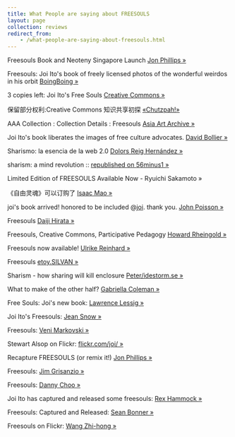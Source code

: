 ```yaml
---
title: What People are saying about FREESOULS
layout: page
collection: reviews
redirect_from:
    - /what-people-are-saying-about-freesouls.html
---
```


Freesouls Book and Neoteny Singapore Launch [Jon
Phillips »](http://rejon.org/2009/11/freesouls-book-and-neoteny-singapore-launch/ "rejon.org")

Freesouls: Joi Ito's book of freely licensed photos of the wonderful
weirdos in his orbit
[BoingBoing »](http://www.boingboing.net/2009/05/25/freesouls-joi-itos-b.html "boingboing.net")

3 copies left: Joi Ito's Free Souls [Creative
Commons »](http://creativecommons.org/weblog/entry/14165 "creativecommons.org")

保留部分权利:Creative Commons 知识共享初探
[«Chutzpah!»](http://www.shaofoundation.org.cn/chutzpah/chutzpah0903_webEdition.pdf "shaofoundation.org.cn")

AAA Collection : Collection Details : Freesouls [Asia Art
Archive »](http://www.aaa.org.hk/collection_detail.aspx?media_id=26167 "aaa.org.kh")

Joi Ito's book liberates the images of free culture advocates. [David
Bollier »](http://onthecommons.org/content.php?id=2382 "OnTheCommons.org")

Sharismo: la esencia de la web 2.0 [Dolors Reig
Hernández »](http://www.dreig.eu/caparazon/2008/12/17/sharismo-la-esencia-de-la-web-20/ "dreig.eu")

sharism: a mind revolution :: [republished on
56minus1 »](http://56minus1.com/2009/02/sharism-a-mind-revolution/ "56minus1.com")

Limited Edition of FREESOULS Available Now - Ryuichi Sakamoto »

《自由灵魂》可以订购了 [Isaac
Mao »](http://www.isaacmao.com/2/2008/12/blog-post_6426.html "isaacmao.com")

joi's book arrived! honored to be included
@[joi](http://radar.net/people/joi/ "radar.net"). thank you. [John
Poisson »](http://radar.net/people/fugu/post/2453945/ "radar.net")

Freesouls [Daiji
Hirata »](http://uva.jp/dh/mt/archives/005173.html "uva.jp/dh/")

Freesouls, Creative Commons, Participative Pedagogy [Howard
Rheingold »](http://www.smartmobs.com/2008/12/30/freesouls-creative-commons-participative-pedagogy/ "smartmobs.com")

Freesouls now available! [Ulrike
Reinhard »](http://blog.whoiswho.de/stories/33581/ "whoiswho.de")

Freesouls
[etoy.SILVAN »](http://etoy.com/blog/archive/2008/12/13/freesouls.html "etoy.com")

Sharism - how sharing will kill enclosure
[Peter/idestorm.se »](http://blog.idestorm.se/?q=node/81 "idestorm.se")

What to make of the other half?
[Gabriella Coleman »](http://gabriellacoleman.org/blog/?p=1225 "gabriellacoleman.org")

Free Souls: Joi's new book:
[Lawrence Lessig »](http://www.lessig.org/blog/2008/12/free_souls_jois_new_book.html "lessig.org")

Joi Ito's Freesouls:
[Jean Snow »](http://jeansnow.net/2008/12/18/joi-itos-freesouls/ "jeansnow.net")

Freesouls:
[Veni Markovski »](http://blog.veni.com/?p=1038 "blog.veni.com")

Stewart Alsop on Flickr:
[flickr.com/joi/ »](http://www.flickr.com/photos/joi/3114663863/ "flickr.com/joi/")

Recapture FREESOULS (or remix it!)
[Jon Phillips »](http://rejon.org/2008/12/rcapture-freesouls-freelols/ "rejon.org")

Freesouls:
[Jim Grisanzio »](http://blogs.sun.com/jimgris/entry/freesouls "blogs.sun.com")

Freesouls:
[Danny Choo »](http://www.dannychoo.com/detail/mac/eng/image/11745/Freesouls.html "dannychoo.com")

Joi Ito has captured and released some freesouls:
[Rex Hammock »](http://www.rexblog.com/2008/12/13/18717 "rexblog.com")

Freesouls: Captured and Released:
[Sean Bonner »](http://blog.seanbonner.com/2008/12/12/freesouls-captured-and-released/ "seanbonner.com")

Freesouls on Flickr:
[Wang Zhi-hong »](http://www.flickr.com/photos/wangzhihongdesign/4072097687/in/set-72157622725895782/ "flickr.com")
